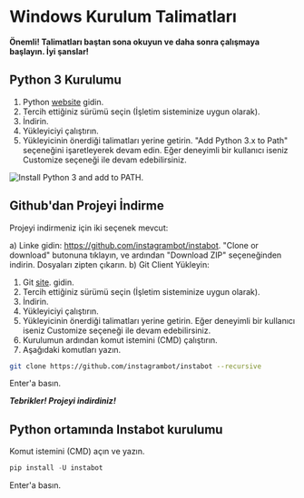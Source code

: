 # Windows Kurulum Talimatları

**Önemli! Talimatları baştan sona okuyun ve daha sonra çalışmaya başlayın. İyi şanslar!**

## Python 3 Kurulumu

1. Python [website](https://www.python.org/downloads/) gidin.
2. Tercih ettiğiniz sürümü seçin (İşletim sisteminize uygun olarak).
3. İndirin.
4. Yükleyiciyi çalıştırın.
5. Yükleyicinin önerdiği talimatları yerine getirin. "Add Python 3.x to Path" seçeneğini işaretleyerek devam edin. Eğer deneyimli bir kullanıcı iseniz Customize seçeneği ile devam edebilirsiniz.

![Install Python 3 and add to PATH](../img/install_python_on_Windows.PNG "Install Python 3 and add to PATH").

## Github'dan Projeyi İndirme

Projeyi indirmeniz için iki seçenek mevcut:

a) Linke gidin: https://github.com/instagrambot/instabot. "Clone or download" butonuna tıklayın, ve ardından "Download ZIP" seçeneğinden indirin. Dosyaları zipten çıkarın.
b) Git Client Yükleyin:
1. Git [site](https://git-scm.com/downloads). gidin.
2. Tercih ettiğiniz sürümü seçin (İşletim sisteminize uygun olarak).
3. İndirin.
4. Yükleyiciyi çalıştırın.
5. Yükleyicinin önerdiği talimatları yerine getirin. Eğer deneyimli bir kullanıcı iseniz Customize seçeneği ile devam edebilirsiniz.
6. Kurulumun ardından komut istemini (CMD) çalıştırın.
7. Aşağıdaki komutları yazın.

``` bash
git clone https://github.com/instagrambot/instabot --recursive
```
Enter'a basın.

***Tebrikler! Projeyi indirdiniz!***

## Python ortamında Instabot kurulumu

Komut istemini (CMD) açın ve yazın.

``` python
pip install -U instabot
```
Enter'a basın.
